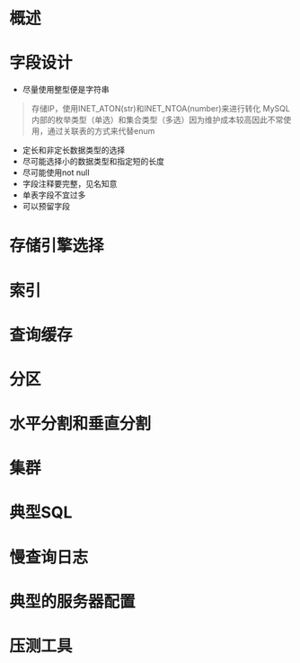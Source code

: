 # 概述

# 字段设计
  - 尽量使用整型便是字符串
  > 存储IP，使用INET_ATON(str)和INET_NTOA(number)来进行转化
  > MySQL内部的枚举类型（单选）和集合类型（多选）因为维护成本较高因此不常使用，通过关联表的方式来代替enum
  - 定长和非定长数据类型的选择
  - 尽可能选择小的数据类型和指定短的长度
  - 尽可能使用not null
  - 字段注释要完整，见名知意
  - 单表字段不宜过多
  - 可以预留字段
  
  
# 存储引擎选择
# 索引

# 查询缓存
# 分区
# 水平分割和垂直分割
# 集群
# 典型SQL
# 慢查询日志
# 典型的服务器配置
# 压测工具
